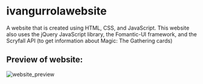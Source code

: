 # ivangurrolawebsite
A website that is created using HTML, CSS, and JavaScript. This website also uses the jQuery JavaScript library, the Fomantic-UI framework, and the Scryfall API (to get information about Magic: The Gathering cards) 

Preview of website:
--
![website_preview](https://user-images.githubusercontent.com/71343788/123060221-63b5b880-d3bf-11eb-9d19-8393f563eb9e.PNG)

